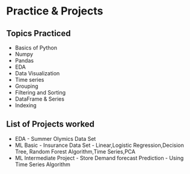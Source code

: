# Practice & Projects 
## Topics Practiced
- Basics of Python
- Numpy
- Pandas
- EDA
- Data Visualization
- Time series
- Grouping
- Filtering and Sorting
- DataFrame & Series
- Indexing

## List of Projects worked
- EDA - Summer Olymics Data Set
- ML Basic - Insurance Data Set - Linear,Logistic Regression,Decision Tree, Random Forest Algorithm,Time Series,PCA
- ML Intermediate Project - Store Demand forecast Prediction - Using Time Series Algorithm
